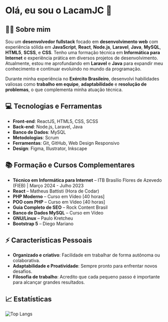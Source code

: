 # Olá, eu sou o LacamJC 👋

## 👨‍💻 Sobre mim
Sou um **desenvolvedor fullstack** focado em **desenvolvimento web** com experiência sólida em **JavaScript**, **React**, **Node.js**, **Laravel**, **Java**, **MySQL**, **HTML5**, **SCSS**, e **CSS**. Tenho uma formação técnica em **Informática para Internet** e experiência prática em diversos projetos de desenvolvimento. Atualmente, estou me aprofundando em **Laravel** e **Java** para expandir meu conhecimento e continuar evoluindo no mundo da programação.

Durante minha experiência no **Exército Brasileiro**, desenvolvi habilidades valiosas como **trabalho em equipe**, **adaptabilidade** e **resolução de problemas**, o que complementa minha atuação técnica.

## 💻 Tecnologias e Ferramentas
- **Front-end**: ReactJS, HTML5, CSS, SCSS
- **Back-end**: Node.js, Laravel, Java
- **Banco de Dados**: MySQL
- **Metodologias**: Scrum
- **Ferramentas**: Git, GitHub, Web Design Responsivo
- **Design**: Figma, Illustrator, Inkscape

## 📚 Formação e Cursos Complementares
- **Técnico em Informática para Internet** – ITB Brasílio Flores de Azevedo (FIEB) | Março 2024 - Julho 2023
- **React** – Matheus Battisti (Hora de Codar)
- **PHP Moderno** – Curso em Vídeo [40 horas]
- **POO com PHP** – Curso em Vídeo [40 horas]
- **Guia Completo de SEO** – Rock Content Brasil
- **Banco de Dados MySQL** – Curso em Vídeo
- **GNU/Linux** – Paulo Kretcheu
- **Bootstrap 5** – Diego Mariano


## ⚡ Características Pessoais
- **Organizado e criativo**: Facilidade em trabalhar de forma autônoma ou colaborativa.
- **Adaptabilidade e Proatividade**: Sempre pronto para enfrentar novos desafios.
- **Filosofia de trabalho**: Acredito que cada pequeno passo é importante para alcançar grandes resultados.

[//]: # (## 🎯 Objetivos)

[//]: # (- Expandir continuamente meus conhecimentos em **Node.js**, **Laravel**, **Java**, e **Banco de Dados**.)

[//]: # (- Crescer profissionalmente como **freelancer** e, eventualmente, fundar minha própria **software house**.)

## 📈 Estatísticas
![Top Langs](https://github-readme-stats.vercel.app/api/top-langs/?username=LacamJC&layout=compact)

<!--
Para adicionar uma seção de estatísticas de GitHub:
![LacamJC's GitHub stats](https://github-readme-stats.vercel.app/api?username=LacamJC&show_icons=true&theme=light)
-->
